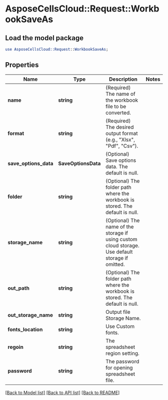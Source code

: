 # AsposeCellsCloud::Request::WorkbookSaveAs 

## Load the model package
```perl
use AsposeCellsCloud::Request::WorkbookSaveAs;
```

## Properties
Name | Type | Description | Notes
------------ | ------------- | ------------- | -------------
**name** | **string** | (Required) The name of the workbook file to be converted. |
**format** | **string** | (Required) The desired output format (e.g., "Xlsx", "Pdf", "Csv"). |
**save_options_data** | **SaveOptionsData** | (Optional) Save options data. The default is null. |
**folder** | **string** | (Optional) The folder path where the workbook is stored. The default is null. |
**storage_name** | **string** | (Optional) The name of the storage if using custom cloud storage. Use default storage if omitted. |
**out_path** | **string** | (Optional) The folder path where the workbook is stored. The default is null. |
**out_storage_name** | **string** | Output file Storage Name. |
**fonts_location** | **string** | Use Custom fonts. |
**regoin** | **string** | The spreadsheet region setting. |
**password** | **string** | The password for opening spreadsheet file. |  

[[Back to Model list]](../README.md#documentation-for-requests) [[Back to API list]](../README.md#documentation-for-api-endpoints) [[Back to README]](../README.md)

